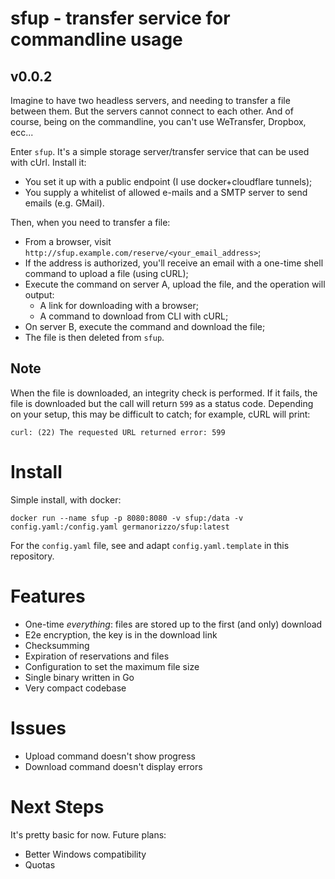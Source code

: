 # sfup - transfer service for commandline usage
## v0.0.2

Imagine to have two headless servers, and needing to transfer a file between them. But the servers cannot connect to each other. And of course, being on the commandline, you can't use WeTransfer, Dropbox, ecc...

Enter `sfup`. It's a simple storage server/transfer service that can be used with cUrl. Install it:

- You set it up with a public endpoint (I use docker+cloudflare tunnels);
- You supply a whitelist of allowed e-mails and a SMTP server to send emails (e.g. GMail).

Then, when you need to transfer a file:

- From a browser, visit `http://sfup.example.com/reserve/<your_email_address>`;
- If the address is authorized, you'll receive an email with a one-time shell command to upload a file (using cURL);
- Execute the command on server A, upload the file, and the operation will output:
  - A link for downloading with a browser;
  - A command to download from CLI with cURL;
- On server B, execute the command and download the file;
- The file is then deleted from `sfup`.

## Note

When the file is downloaded, an integrity check is performed. If it fails, the file is downloaded but the call will return `599` as a status code. Depending on your setup, this may be difficult to catch; for example, cURL will print:
```
curl: (22) The requested URL returned error: 599
```

# Install

Simple install, with docker:

`docker run --name sfup -p 8080:8080 -v sfup:/data -v config.yaml:/config.yaml germanorizzo/sfup:latest`

For the `config.yaml` file, see and adapt `config.yaml.template` in this repository.

# Features

- One-time *everything*: files are stored up to the first (and only) download
- E2e encryption, the key is in the download link
- Checksumming
- Expiration of reservations and files
- Configuration to set the maximum file size
- Single binary written in Go
- Very compact codebase

# Issues

- Upload command doesn't show progress
- Download command doesn't display errors

# Next Steps

It's pretty basic for now. Future plans:

- Better Windows compatibility
- Quotas
